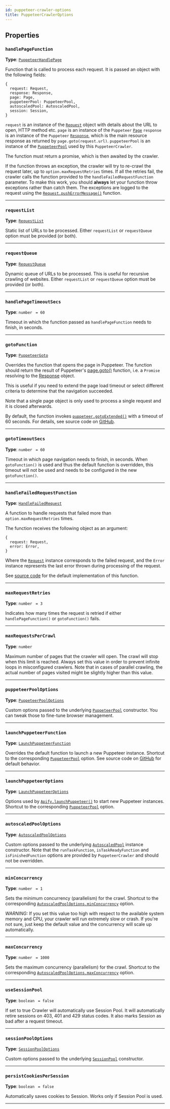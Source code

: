 ```yaml
---
id: puppeteer-crawler-options
title: PuppeteerCrawlerOptions
---
```


<a name="puppeteercrawleroptions"></a>

## Properties

### `handlePageFunction`

**Type**: [`PuppeteerHandlePage`](/docs/typedefs/puppeteer-handle-page)

Function that is called to process each request. It is passed an object with the following fields:

```
{
  request: Request,
  response: Response,
  page: Page,
  puppeteerPool: PuppeteerPool,
  autoscaledPool: AutoscaledPool,
  session: Session,
}
```

`request` is an instance of the [`Request`](/docs/api/request) object with details about the URL to open, HTTP method etc. `page` is an instance of
the `Puppeteer` [`Page`](https://pptr.dev/#?product=Puppeteer&show=api-class-page) `response` is an instance of the `Puppeteer`
[`Response`](https://pptr.dev/#?product=Puppeteer&show=api-class-response), which is the main resource response as returned by
`page.goto(request.url)`. `puppeteerPool` is an instance of the [`PuppeteerPool`](/docs/api/puppeteer-pool) used by this `PuppeteerCrawler`.

The function must return a promise, which is then awaited by the crawler.

If the function throws an exception, the crawler will try to re-crawl the request later, up to `option.maxRequestRetries` times. If all the retries
fail, the crawler calls the function provided to the `handleFailedRequestFunction` parameter. To make this work, you should **always** let your
function throw exceptions rather than catch them. The exceptions are logged to the request using the
[`Request.pushErrorMessage()`](/docs/api/request#pusherrormessage) function.

---

### `requestList`

**Type**: [`RequestList`](/docs/api/request-list)

Static list of URLs to be processed. Either `requestList` or `requestQueue` option must be provided (or both).

---

### `requestQueue`

**Type**: [`RequestQueue`](/docs/api/request-queue)

Dynamic queue of URLs to be processed. This is useful for recursive crawling of websites. Either `requestList` or `requestQueue` option must be
provided (or both).

---

### `handlePageTimeoutSecs`

**Type**: `number` <code> = 60</code>

Timeout in which the function passed as `handlePageFunction` needs to finish, in seconds.

---

### `gotoFunction`

**Type**: [`PuppeteerGoto`](/docs/typedefs/puppeteer-goto)

Overrides the function that opens the page in Puppeteer. The function should return the result of Puppeteer's
[page.goto()](https://pptr.dev/#?product=Puppeteer&show=api-pagegotourl-options) function, i.e. a `Promise` resolving to the
[Response](https://pptr.dev/#?product=Puppeteer&show=api-class-response) object.

This is useful if you need to extend the page load timeout or select different criteria to determine that the navigation succeeded.

Note that a single page object is only used to process a single request and it is closed afterwards.

By default, the function invokes [`puppeteer.gotoExtended()`](/docs/api/puppeteer#gotoextended) with a timeout of 60 seconds. For details, see source
code on [GitHub](https://github.com/apifytech/apify-js/blob/master/src/crawlers/puppeteer_crawler.js#L292).

---

### `gotoTimeoutSecs`

**Type**: `number` <code> = 60</code>

Timeout in which page navigation needs to finish, in seconds. When `gotoFunction()` is used and thus the default function is overridden, this timeout
will not be used and needs to be configured in the new `gotoFunction()`.

---

### `handleFailedRequestFunction`

**Type**: [`HandleFailedRequest`](/docs/typedefs/handle-failed-request)

A function to handle requests that failed more than `option.maxRequestRetries` times.

The function receives the following object as an argument:

```
{
  request: Request,
  error: Error,
}
```

Where the [`Request`](/docs/api/request) instance corresponds to the failed request, and the `Error` instance represents the last error thrown during
processing of the request.

See [source code](https://github.com/apifytech/apify-js/blob/master/src/crawlers/puppeteer_crawler.js#L301) for the default implementation of this
function.

---

### `maxRequestRetries`

**Type**: `number` <code> = 3</code>

Indicates how many times the request is retried if either `handlePageFunction()` or `gotoFunction()` fails.

---

### `maxRequestsPerCrawl`

**Type**: `number`

Maximum number of pages that the crawler will open. The crawl will stop when this limit is reached. Always set this value in order to prevent infinite
loops in misconfigured crawlers. Note that in cases of parallel crawling, the actual number of pages visited might be slightly higher than this value.

---

### `puppeteerPoolOptions`

**Type**: [`PuppeteerPoolOptions`](/docs/typedefs/puppeteer-pool-options)

Custom options passed to the underlying [`PuppeteerPool`](/docs/api/puppeteer-pool) constructor. You can tweak those to fine-tune browser management.

---

### `launchPuppeteerFunction`

**Type**: [`LaunchPuppeteerFunction`](/docs/typedefs/launch-puppeteer-function)

Overrides the default function to launch a new Puppeteer instance. Shortcut to the corresponding [`PuppeteerPool`](/docs/api/puppeteer-pool) option.
See source code on [GitHub](https://github.com/apifytech/apify-js/blob/master/src/puppeteer_pool.js#L28) for default behavior.

---

### `launchPuppeteerOptions`

**Type**: [`LaunchPuppeteerOptions`](/docs/typedefs/launch-puppeteer-options)

Options used by [`Apify.launchPuppeteer()`](/docs/api/apify#launchpuppeteer) to start new Puppeteer instances. Shortcut to the corresponding
[`PuppeteerPool`](/docs/api/puppeteer-pool) option.

---

### `autoscaledPoolOptions`

**Type**: [`AutoscaledPoolOptions`](/docs/typedefs/autoscaled-pool-options)

Custom options passed to the underlying [`AutoscaledPool`](/docs/api/autoscaled-pool) instance constructor. Note that the `runTaskFunction`,
`isTaskReadyFunction` and `isFinishedFunction` options are provided by `PuppeteerCrawler` and should not be overridden.

---

### `minConcurrency`

**Type**: `number` <code> = 1</code>

Sets the minimum concurrency (parallelism) for the crawl. Shortcut to the corresponding
[`AutoscaledPoolOptions.minConcurrency`](/docs/typedefs/autoscaled-pool-options#minconcurrency) option.

_WARNING:_ If you set this value too high with respect to the available system memory and CPU, your crawler will run extremely slow or crash. If
you're not sure, just keep the default value and the concurrency will scale up automatically.

---

### `maxConcurrency`

**Type**: `number` <code> = 1000</code>

Sets the maximum concurrency (parallelism) for the crawl. Shortcut to the corresponding
[`AutoscaledPoolOptions.maxConcurrency`](/docs/typedefs/autoscaled-pool-options#maxconcurrency) option.

---

### `useSessionPool`

**Type**: `boolean` <code> = false</code>

If set to true Crawler will automatically use Session Pool. It will automatically retire sessions on 403, 401 and 429 status codes. It also marks
Session as bad after a request timeout.

---

### `sessionPoolOptions`

**Type**: [`SessionPoolOptions`](/docs/typedefs/session-pool-options)

Custom options passed to the underlying [`SessionPool`](/docs/api/session-pool) constructor.

---

### `persistCookiesPerSession`

**Type**: `boolean` <code> = false</code>

Automatically saves cookies to Session. Works only if Session Pool is used.

---
